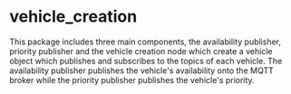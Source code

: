 # vehicle_creation

This package includes three main components, the availability publisher, priority publisher and the vehicle creation node which create a vehicle object which publishes and subscribes to the topics of each vehicle.
The availability publisher publishes the vehicle's availability onto the MQTT broker while the priority publisher publishes the vehicle's priority.
